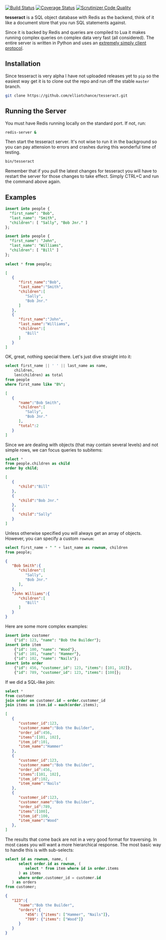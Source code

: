[![Build Status](https://travis-ci.org/elliotchance/tesseract.svg?branch=master)](https://travis-ci.org/elliotchance/tesseract)
[![Coverage Status](https://coveralls.io/repos/elliotchance/tesseract/badge.svg?branch=master)](https://coveralls.io/r/elliotchance/tesseract?branch=master)
[![Scrutinizer Code Quality](https://scrutinizer-ci.com/g/elliotchance/tesseract/badges/quality-score.png?b=master)](https://scrutinizer-ci.com/g/elliotchance/tesseract/?branch=master)

**tesseract** is a SQL object database with Redis as the backend, think of it
like a document store that you run SQL statements against.

Since it is backed by Redis and queries are compiled to Lua it makes running
complex queries on complex data very fast (all considered). The entire server is
written in Python and uses an [extremely simply client protocol](https://github.com/elliotchance/tesseract/blob/master/doc/4_Appendix/Server_Protocol.md).


Installation
------------

Since tesseract is very alpha I have not uploaded releases yet to `pip` so the
easiest way get it is to clone out the repo and run off the stable `master`
branch.

```bash
git clone https://github.com/elliotchance/tesseract.git
```


Running the Server
------------------

You must have Redis running locally on the standard port. If not, run:

```bash
redis-server &
```

Then start the tesseract server. It's not wise to run it in the background so
you can pay attension to errors and crashes during this wonderful time of
testing.

```bash
bin/tesseract
```

Remember that if you pull the latest changes for tesseract you will have to
restart the server for those changes to take effect. Simply CTRL+C and run the
command above again.


Examples
--------

```sql
insert into people {
  "first_name": "Bob",
  "last_name": "Smith",
  "children": [ "Sally", "Bob Jnr." ]
};

insert into people {
  "first_name": "John",
  "last_name": "Williams",
  "children": [ "Bill" ]
};
         
select * from people;
```

```json
[
   {
      "first_name":"Bob",
      "last_name":"Smith",
      "children":[
         "Sally",
         "Bob Jnr."
      ]
   },
   {
      "first_name":"John",
      "last_name":"Williams",
      "children":[
         "Bill"
      ]
   }
]
```

OK, great, nothing special there. Let's just dive straight into it:

```sql
select first_name || ' ' || last_name as name,
    children,
    len(children) as total
from people
where first_name like "B%";
```

```json
[
   {
      "name":"Bob Smith",
      "children":[
         "Sally",
         "Bob Jnr."
      ],
      "total":2
   }
]
```

Since we are dealing with objects (that may contain several levels) and not
simple rows, we can focus queries to subitems:

```sql
select *
from people.children as child
order by child;
```

```json
[
   {
      "child":"Bill"
   },
   {
      "child":"Bob Jnr."
   },
   {
      "child":"Sally"
   }
]
```

Unless otherwise specified you will always get an array of objects. However, you
can specify a custom `rownum`:

```sql
select first_name + " " + last_name as rownum, children
from people;
```

```json
{
   "Bob Smith":{
      "children":[
         "Sally",
         "Bob Jnr."
      ],
   },
   "John Williams":{
      "children":[
         "Bill"
      ]
   }
}
```

Here are some more complex examples:

```sql
insert into customer
    {"id": 123, "name": "Bob the Builder"};
insert into item
    {"id": 100, "name": "Wood"},
    {"id": 101, "name": "Hammer"},
    {"id": 102, "name": "Nails"};
insert into order
    {"id": 456, "customer_id": 123, "items": [101, 102]},
    {"id": 789, "customer_id": 123, "items": [100]};
```

If we did a SQL-like join:

```sql
select *
from customer
join order on customer.id = order.customer_id
join items on item.id = each(order.items);
```

```json
[
   {
      "customer_id":123,
      "customer_name":"Bob the Builder",
      "order_id":456,
      "items":[101, 102],
      "item_id":101,
      "item_name":"Hammer"
   },
   {
      "customer_id":123,
      "customer_name":"Bob the Builder",
      "order_id":456,
      "items":[101, 102],
      "item_id":102,
      "item_name":"Nails"
   },
   {
      "customer_id":123,
      "customer_name":"Bob the Builder",
      "order_id":789,
      "items":[100],
      "item_id":100,
      "item_name":"Wood"
   },
]
```

The results that come back are not in a very good format for traversing. In most
cases you will want a more hierarchical response. The most basic way to handle
this is with sub-selects:

```sql
select id as rownum, name, (
      select order.id as rownum, (
         select * from item where id in order.items
      ) as items
      where order.customer_id = customer.id
   ) as orders
from customer;
```

```json
{
   "123":{
      "name":"Bob the Builder",
      "orders":{
         "456": {"items": ["Hammer", "Nails"]},
         "789": {"items": ["Wood"]}
      }
   }
}
```
